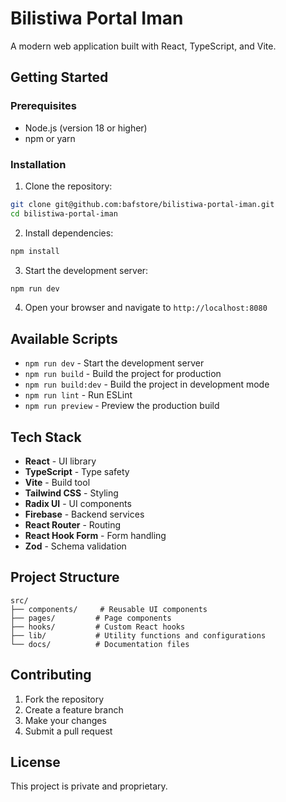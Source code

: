 # Bilistiwa Portal Iman

A modern web application built with React, TypeScript, and Vite.

## Getting Started

### Prerequisites

- Node.js (version 18 or higher)
- npm or yarn

### Installation

1. Clone the repository:
```bash
git clone git@github.com:bafstore/bilistiwa-portal-iman.git
cd bilistiwa-portal-iman
```

2. Install dependencies:
```bash
npm install
```

3. Start the development server:
```bash
npm run dev
```

4. Open your browser and navigate to `http://localhost:8080`

## Available Scripts

- `npm run dev` - Start the development server
- `npm run build` - Build the project for production
- `npm run build:dev` - Build the project in development mode
- `npm run lint` - Run ESLint
- `npm run preview` - Preview the production build

## Tech Stack

- **React** - UI library
- **TypeScript** - Type safety
- **Vite** - Build tool
- **Tailwind CSS** - Styling
- **Radix UI** - UI components
- **Firebase** - Backend services
- **React Router** - Routing
- **React Hook Form** - Form handling
- **Zod** - Schema validation

## Project Structure

```
src/
├── components/     # Reusable UI components
├── pages/         # Page components
├── hooks/         # Custom React hooks
├── lib/           # Utility functions and configurations
└── docs/          # Documentation files
```

## Contributing

1. Fork the repository
2. Create a feature branch
3. Make your changes
4. Submit a pull request

## License

This project is private and proprietary.
